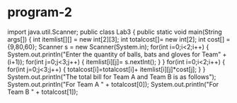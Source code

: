 # program-2
import java.util.Scanner;
public class Lab3
{
public static void main(String args[])
{
int itemlist[][] = new int[2][3];
int totalcost[]= new int[2];
int cost[] = {9,80,60};
Scanner s = new Scanner(System.in);
for(int i=0;i<2;i++)
{
System.out.println("Enter the quantity of balls, bats and gloves for Team" + (i+1));
for(int j=0;j<3;j++)
{
itemlist[i][j]= s.nextInt();
}
}
for(int i=0;i<2;i++)
{
for(int j=0;j<3;j++)
{
totalcost[i]=totalcost[i]+ itemlist[i][j]*cost[j];
}
}
System.out.println("The total bill for Team A and Team B is as follows");
System.out.println("For Team A " + totalcost[0]);
System.out.println("For Team B " + totalcost[1]);
